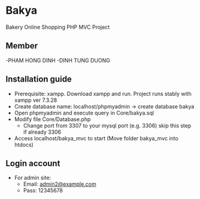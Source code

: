 # Bakya

Bakery Online Shopping PHP MVC Project

## Member

-PHAM HONG DINH
-DINH TUNG DUONG

## Installation guide

- Prerequisite: xampp. Download xampp and run. Project runs stably with xampp ver 7.3.28
- Create database name: localhost/phpmyadmin -> create database bakya
- Open phpmyadmin and execute query in Core/bakya.sql
- Modify file Core/Database.php
    + Change port from 3307 to your mysql port (e.g. 3306) skip this step if already 3306
- Access localhost/bakya_mvc to start (Move folder bakya_mvc into htdocs)

## Login account


- For admin site: 
  + Email: admin2@example.com
  + Pass:  12345678
